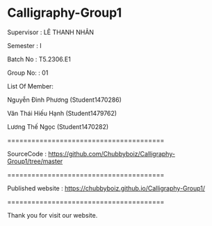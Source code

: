 # Calligraphy-Group1
Supervisor : LÊ THANH NHÂN

Semester : I

Batch No : T5.2306.E1

Group No: : 01

List Of Member:

Nguyễn Đình Phương (Student1470286)

Văn Thái Hiếu Hạnh (Student1479762)

Lương Thế Ngọc (Student1470282)
 
=======================================

SourceCode : https://github.com/Chubbyboiz/Calligraphy-Group1/tree/master

=======================================

Published website : https://chubbyboiz.github.io/Calligraphy-Group1/

=======================================

Thank you for visit our website.
